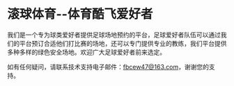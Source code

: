 # 滚球体育--体育酷飞爱好者

我们是一个专为球类爱好者提供足球场地预约的平台，足球爱好者队伍可以通过我们的平台预订合适他们打比赛的场地，还可以专门提供专业的教练，我们平台提供多种多样的绿色安全场地。欢迎广大足球爱好者前来选定。

如有任何疑问，请联系技术支持电子邮件：fbcew47@163.com，谢谢您的支持。
